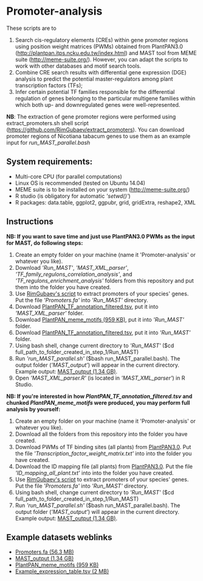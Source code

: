 # Promoter-analysis
These scripts are to 
  1. Search cis-regulatory elements (CREs) within gene promoter regions using position weight matrices (PWMs) obtained from PlantPAN3.0 (http://plantpan.itps.ncku.edu.tw/index.html) and MAST tool from MEME suite (http://meme-suite.org/). However, you can adapt the scripts to work with other databases and motif search tools.
  2. Combine CRE search results with differential gene expression (DGE) analysis to predict the potential master-regulators among plant transcription factors (TFs);
  3. Infer certain potential TF families responsible for the differential regulation of genes belonging to the particular multigene families within which both up- and downregulated genes were well-represented.
  
**NB**: The extraction of gene promoter regions were performed using extract_promoters.sh shell script (https://github.com/RimGubaev/extract_promoters). You can download promoter regions of Nicotiana tabacum genes to use them as an example input for *run_MAST_parallel.bash*

## System requirements:
* Multi-core CPU (for parallel computations)
* Linux OS is recommended (tested on Ubuntu 14.04)
* MEME suite is to be installed on your system (http://meme-suite.org/)
* R studio (is obligatory for automatic *'setwd()'*)
* R packages: data.table, ggplot2, ggpubr, grid, gridExtra, reshape2, XML

## Instructions
**NB: If you want to save time and just use PlantPAN3.0 PWMs as the input for MAST, do following steps:**

1. Create an empty folder on your machine (name it 'Promoter-analysis' or whatever you like).
2. Download *'Run_MAST'*, *'MAST_XML_parser'*, *'TF_family_regulons_correlation_analysis'*, and *'TF_regulons_enrichment_analysis'* folders from this repository and put them into the folder you have created.
3. Use [RimGubaev's script](https://github.com/RimGubaev/extract_promoters) to extract promoters of your species' genes. Put the file *'Promoters.fa'* into *'Run_MAST'* directory.
4. Download [PlantPAN_TF_annotation_filtered.tsv](https://mega.nz/file/eW5jEDzD#5y_PfsgiBfrVan8pgtdImu4P8byE0gH4ztkF7CNlXrE), put it into *'MAST_XML_parser'* folder.
5. Download [PlantPAN_meme_motifs (959 KB)](https://mega.nz/folder/zewBGZoZ#vbgjD8kxT81ah6q6YxV67A), put it into *'Run_MAST'* folder.
6. Download [PlantPAN_TF_annotation_filtered.tsv](https://mega.nz/file/eW5jEDzD#5y_PfsgiBfrVan8pgtdImu4P8byE0gH4ztkF7CNlXrE), put it into *'Run_MAST'*  folder.
7. Using bash shell, change current directory to *'Run_MAST'* ($cd full_path_to_folder_created_in_step_1/Run_MAST)
8. Run *'run_MAST_parallel.sh'* ($bash run_MAST_parallel.bash). The output folder (*'MAST_output'*) will appear in the current directory. Example output: [MAST_output (1.34 GB)](https://mega.nz/folder/OepnWDST#2Pw3pp1t0SdNH2ckBfbWtQ).
9. Open *'MAST_XML_parser.R'* (is located in *'MAST_XML_parser'*) in R Studio.

**NB: If you're interested in how *PlantPAN_TF_annotation_filtered.tsv* and chunked *PlantPAN_meme_motifs* were produced, you may perform full analysis by yourself:**

1. Create an empty folder on your machine (name it 'Promoter-analysis' or whatever you like).
2. Download all the folders from this repository into the folder you have created.
3. Download PWMs of TF binding sites (all plants) from [PlantPAN3.0](http://plantpan.itps.ncku.edu.tw/download/home.php). Put the file *'Transcription_factor_weight_matrix.txt'* into into the folder you have created.
4. Download the ID mapping file (all plants) from [PlantPAN3.0](http://plantpan.itps.ncku.edu.tw/download/home.php). Put the file *'ID_mapping_all_plant.txt'* into into the folder you have created.
5. Use [RimGubaev's script](https://github.com/RimGubaev/extract_promoters) to extract promoters of your species' genes. Put the file *'Promoters.fa'* into *'Run_MAST'* directory.
6. Using bash shell, change current directory to *'Run_MAST'* ($cd full_path_to_folder_created_in_step_1/Run_MAST)
7. Run *'run_MAST_parallel.sh'* ($bash run_MAST_parallel.bash). The output folder (*'MAST_output'*) will appear in the current directory. Example output: [MAST_output (1.34 GB)](https://mega.nz/folder/OepnWDST#2Pw3pp1t0SdNH2ckBfbWtQ).

## Example datasets weblinks
 * [Promoters.fa (56.3 MB)](https://mega.nz/file/CS4RmbxA#eF2pFr8gVK7P05XmTVp6GUJ_Ne27ERF9oT77NRe313w)
 * [MAST_output (1.34 GB)](https://mega.nz/folder/OepnWDST#2Pw3pp1t0SdNH2ckBfbWtQ)
 * [PlantPAN_meme_motifs (959 KB)](https://mega.nz/folder/zewBGZoZ#vbgjD8kxT81ah6q6YxV67A)
 * [Example_expression_table.tsv (2 MB)](https://mega.nz/file/uOhnAbKY#4mp5yTA-lLanGrGH247M_mLx-7wUEcAKslTrdxaO0u4)
